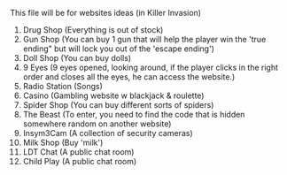 This file will be for websites ideas (in Killer Invasion)

1. Drug Shop (Everything is out of stock)
2. Gun Shop (You can buy 1 gun that will help the player win the 'true ending" but will lock you out of the 'escape ending')
3. Doll Shop (You can buy dolls)
4. 9 Eyes (9 eyes opened, looking around, if the player clicks in the right order and closes all the eyes, he can access the website.)
5. Radio Station (Songs)
6. Casino (Gambling website w blackjack & roulette)
7. Spider Shop (You can buy different sorts of spiders)
8. The Beast (To enter, you need to find the code that is hidden somewhere random on another website)
9. Insym3Cam (A collection of security cameras)
10. Milk Shop (Buy 'milk')
11. LDT Chat (A public chat room)
12. Child Play (A public chat room)
